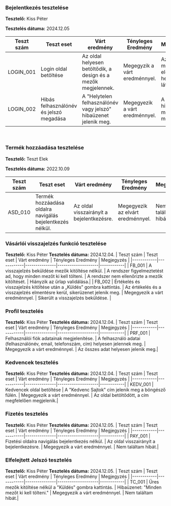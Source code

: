 ### Bejelentkezés tesztelése

**Tesztelő:** Kiss Péter

**Tesztelés dátuma:** 2024.12.05


| Teszt szám | Teszt eset | Várt eredmény | Tényleges Eredmény | Megjegyzés |
|------------|------------|---------------|--------------------|------------|
| LOGIN_001 | Login oldal betöltése | Az oldal helyesen betöltődik, a design és a mezők megjelennek. | Megegyzik a várt eredménnyel. | Az oldal minden elem helyesen látható. |
| LOGIN_002 | Hibás felhasználónév és jelszó megadása | A "Helytelen felhasználónév vagy jelszó" hibaüzenet jelenik meg. | Megegyezik a várt eredménnyel. | A hibaüzenet megfelelően megjelenik. |
&nbsp;

### Termék hozzáadása tesztelése

**Tesztelő:** Teszt Elek

**Tesztelés dátuma:** 2022.10.09


| Teszt szám | Teszt eset | Várt eredmény | Tényleges Eredmény | Megjegyzés |
|------------|------------|---------------|--------------------|------------|
| ASD_010 | Termék hozzáadása oldalra navigálás bejelentkezés nélkül. | Az oldal visszairányít a bejelentkezésre. | Megegyezik az elvárt eredménnyel. | Nem találtam hibát. |


### Vásárlói visszajelzés funkció tesztelése
**Tesztelő:** Kiss Péter
**Tesztelés dátuma:** 2024.12.04.
 | Teszt szám | Teszt eset | Várt eredmény | Tényleges Eredmény | Megjegyzés |
|------------|------------|---------------|--------------------|------------|
| FB_001 | A visszajelzés beküldése mezők kitöltése nélkül. | A rendszer figyelmeztetést ad, hogy minden mezőt ki kell tölteni. | A rendszer nem ellenőrizte a mezők kitöltését. | Hiányzik az űrlap validálása.|
| FB_002 | Értékelés és visszajelzés kitöltése után a „Küldés” gombra kattintás. | Az értékelés és a visszajelzés elmentésre kerül, sikerüzenet jelenik meg. | Megegyezik a várt eredménnyel. | Sikerült a visszajelzés beküldése. |


### Profil tesztelés
**Tesztelő:** Kiss Péter
**Tesztelés dátuma:** 2024.12.04.
 | Teszt szám | Teszt eset | Várt eredmény | Tényleges Eredmény | Megjegyzés |
|------------|------------|---------------|--------------------|------------|
| PRF_001 | Felhasználói fiók adatainak megjelenítése. | A felhasználó adatai (felhasználónév, email, telefonszám, cím) helyesen jelennek meg. | Megegyezik a várt eredménnyel. | Az összes adat helyesen jelenik meg.|


### Kedvencek tesztelés
**Tesztelő:** Kiss Péter
**Tesztelés dátuma:** 2024.12.04.
 | Teszt szám | Teszt eset | Várt eredmény | Tényleges Eredmény | Megjegyzés |
|------------|------------|---------------|--------------------|------------|
| KEDV_001 | Kedvencek oldal betöltése | A "Kedvenc Sajtok" cím jelenik meg a böngésző fülén. | Megegyezik a várt eredménnyel. | Az oldal betöltődött, a cím megfelelően megjelenik.|

### Fizetés tesztelés
**Tesztelő:** Kiss Péter
**Tesztelés dátuma:** 2024.12.05.
 | Teszt szám | Teszt eset | Várt eredmény | Tényleges Eredmény | Megjegyzés |
|------------|------------|---------------|--------------------|------------|
| PAY_001 | Fizetési oldalra navigálás bejelentkezés nélkül. | Az oldal visszairányít a bejelentkezésre. | Megegyezik a várt eredménnyel. | Nem találtam hibát.|

### Elfelejtett Jelszó  tesztelés
**Tesztelő:** Kiss Péter
**Tesztelés dátuma:** 2024.12.05.
 | Teszt szám | Teszt eset | Várt eredmény | Tényleges Eredmény | Megjegyzés |
|------------|------------|---------------|--------------------|------------|
| TC_001 | Üres mezők kitöltése nélkül a "Küldés" gombra kattintás. | Hibaüzenet: "Minden mezőt ki kell tölteni." | Megegyezik a várt eredménnyel. | Nem találtam hibát.|
